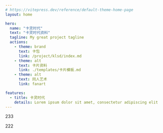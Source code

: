 ```yaml
---
# https://vitepress.dev/reference/default-theme-home-page
layout: home

hero:
  name: "卡灵时代"
  text: "卡灵时代资料"
  tagline: My great project tagline
  actions:
    - theme: brand
      text: 卡包
      link: /project/klsd/index.md
    - theme: alt
      text: 卡片资料
      link: ./templates/卡片模板.md
    - theme: alt
      text: 同人艺术
      link: fanart

features:
  - title: 卡灵时代
    details: Lorem ipsum dolor sit amet, consectetur adipiscing elit
---
```


233

<!-- {{ $params.pkg }} -->

222
